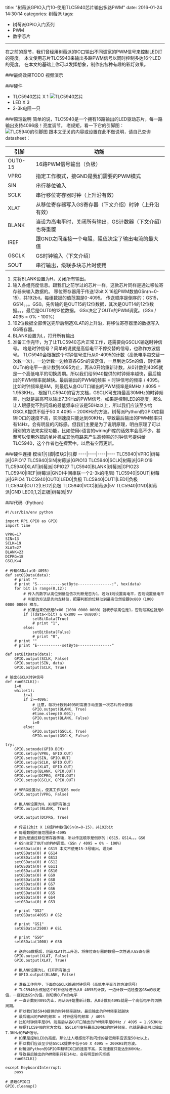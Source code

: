 title: "树莓派GPIO入门10-使用TLC5940芯片输出多路PWM"
date: 2016-01-24 14:30:14
categories: 树莓派
tags:
- 树莓派GPIO入门系列
- PWM
- 数字芯片
---
在之前的章节，我们曾经用树莓派的IO口输出不同调宽的PWM信号来控制LED灯的亮度。
本文使用芯片TLC5940来输出多路PWM信号以同时控制多达16个LED的亮度。
在本文的基础上你可以发挥想象，制作出各种有趣的彩灯效果。

<!-- more -->

###最终效果TODO
视频演示

###硬件
- TLC5940芯片 X 1
![TLC5940芯片](http://www.photo138.com/0/MS/ZC02400_2.jpg)
- LED X 3
- 2-3k电阻一只

###原理说明
简单的说，TLC5940是一个拥有16路输出的LED驱动芯片，每一路输出支持4096级！亮度调节。
老规矩，看一下它的引脚图：
![TLC5940的引脚图](http://image.geek-workshop.com/forum/201404/11/105523kwtnhnhw0fvznhnx.jpg)
跟本文无关的内容或设置在此不做说明，请自己查询datasheet：

引脚      |功能                        
----------|----------------------------
OUT0-15   |16路PWM信号输出（负极）
VPRG|指定工作模式，接GND是我们需要的PWM模式
SIN       |串行移位输入
SCLK      |串行移位寄存器时钟（上升沿有效）          
XLAT      |从移位寄存器写入GS寄存器（下文介绍）时钟（上升沿有效）
BLANK      |当设为高电平时，关闭所有输出，GS计数器（下文介绍）也将重置
IREF      |跟GND之间连接一个电阻，阻值决定了输出电流的最大值
GSCLK      |GS时钟输入（下文介绍）
SOUT      |串行输出，级联多块芯片时使用

1. 先将BLANK设置为H，关闭所有输出。
2. 输入各组亮度信息。跟我们之前学过的芯片一样，这款芯片同样是通过移位寄存器来输入数据的。
移位寄存器用于传送12bit X 16组PWM数值GSn(n=0-15)，共192bit。每组数据的值范围是0-4095。
传送顺序是倒序的：GS15，GS14。。。GS0。先传输的是OUT15的12位数据，其次是OUT14的12位数据。。。最后是OUT0的12位数据。
GSn决定了OUTn的PWM调宽。（GSn / 4095 = 0% - 100%）
3. 192位数据全部传送完毕后制造XLAT的上升沿，将移位寄存器里的数据写入GS寄存器。
4. BLANK设置为L，打开所有输出
5. 准备工作完毕，为了让TLC5940芯片正常工作，还需要向GSCLK输送时钟信号。
啥是时钟信号？简单的说就是高低电平不停交替的信号，也称作方波信号。
TLC5940会根据这个时钟信号进行从0-4095的计数（高低电平每交替一次数一次），一边计数一边检查各GSn的设定值，一旦到达GSn的值，则切换OUTn的电平一直计数到4095为止，再从0开始重新计数。从0计数到4095就是一个高低电平的切换周期。所以我们给5940提供的时钟频率越快，最后输出的PWM频率就越快。最后输出的PWM的频率 = 时钟信号的频率 / 4095。
比如时钟频率是8M，则最后从各OUT口输出的PWM频率是8MHz / 4095 = 1.953KHz。
根据TLC5940的官方文档，GSCLK可支持最高30MHz的时钟频率，也就是最高可以输出7.3KHz的PWM信号。如果是控制LED的亮度，那么让人眼感觉不到闪烁的最低频率应该是50Hz以上，所以我们应该至少给GSCLK提供不低于50 X 4095 = 200KHz的方波。树莓派Python的GPIO库翻转IO口的速度不高，实测速度只能达到60KHz，导致最后输出的PWM频率只有14Hz，会有明显的闪烁感。但我们主要是为了说明原理，明白原理了可以用别的方法来实现功能，比如使用c语言的wiringPi库的话效率会高不少，甚至可以使用外部的单片机或其他电路来产生高频率的时钟信号提供给TLC5940，这个作者也在探索中。以后有空再更新。

###硬件连接
模块1|引脚|模块2|引脚
----|----|----|----
TLC5940|VPRG|树莓派|GPIO17
TLC5940|SIN|树莓派|GPIO13
TLC5940|SCLK|树莓派|GPIO19
TLC5940|XLAT|树莓派|GPIO27
TLC5940|BLANK|树莓派|GPIO23
TLC5940|IREF|树莓派|GND(中间串联一个2-3k的电阻)
TLC5940|SOUT|树莓派|GPIO4
TLC5940|OUT0|LED0|负极
TLC5940|OUT1|LED1|负极
TLC5940|OUT2|LED2|负极
TLC5940|VCC|树莓派|5V
TLC5940|GND|树莓派|GND
LED0,1,2|正极|树莓派|5V

###代码（Python）
```
#!/usr/bin/env python
 
import RPi.GPIO as GPIO
import time

VPRG=17
SIN=13
SCLK=19
XLAT=27
BLANK=23
DCPRG=18
GSCLK=4

# 传输GSData(0-4095)
def setGSData(data):
	# print ""
	# print "S-----------setByte---------------:", hex(data)
	for bit in range(0,12):
		# 传入的数字从高位到低位依次判断是否为1，若为1则设置高电平，否则设置低电平
		# 判断的方法是先向左移位，把要判断的位移动到最高位然后跟0x800（1000 0000 0000）相与，
		# 如果结果仍然是0x80（1000 0000 0000）就表示最高位是1，否则最高位就是0
		if ((data<<bit) & 0x800 == 0x800):
			setBitData(True)
			# print "1",
		else:
			setBitData(False)
			# print "0",
	# print ""
	# print "E-----------setByte---------------"

def setBitData(data):
	GPIO.output(SCLK, False)
	GPIO.output(SIN, data)
	GPIO.output(SCLK, True)

# 输出GSCLK时钟信号
def runGSCLK():
	i=0
	while(1):
		i+=1
		if i>=4096:
			# 注意，每次计数到4095时需要手动重置一次芯片的计数器
			GPIO.output(BLANK, True)
			#time.sleep(0.001);
			GPIO.output(BLANK, False)
			i=0
		else:
			GPIO.output(GSCLK, True)
			GPIO.output(GSCLK, False)

try:
	GPIO.setmode(GPIO.BCM)
	GPIO.setup(VPRG, GPIO.OUT)
	GPIO.setup(SIN, GPIO.OUT)
	GPIO.setup(SCLK, GPIO.OUT)
	GPIO.setup(XLAT, GPIO.OUT)
	GPIO.setup(BLANK, GPIO.OUT)
	GPIO.setup(DCPRG, GPIO.OUT)
	GPIO.setup(GSCLK, GPIO.OUT)

	# VPRG设置为L，使其工作在GS mode
	GPIO.output(VPRG, False)

	# BLANK设置为H，关闭所有输出
	GPIO.output(BLANK, True)

	GPIO.output(DCPRG, True)

	# 传送12bit X 16组PWM数值GSn(n=0-15)，共192bit
	# 每组数据的值范围是0-4095
	# 因为是通过移位寄存器传输，所以传送顺序是倒序的：GS15，GS14。。。GS0
	# GSn决定了OUTn的PWM调宽。（GSn / 4095 = 0% - 100%）
	setGSData(0) # GS15 本文不使用15-3号输出，设为0
	setGSData(0) # GS14
	setGSData(0) # GS13
	setGSData(0) # GS12
	setGSData(0) # GS11
	setGSData(0) # GS10
	setGSData(0) # GS9
	setGSData(0) # GS8
	setGSData(0) # GS7
	setGSData(0) # GS6
	setGSData(0) # GS5
	setGSData(0) # GS4
	setGSData(0) # GS3
	
	# print "GS2"
	setGSData(4095) # GS2

	# print "GS1"
	setGSData(2500) # GS1

	# print "GS0"
	setGSData(1000) # GS0

	# 送完GS数据后，创造XLAT的上升沿，将移位寄存器的数据一次性送入GS寄存器
	GPIO.output(XLAT, False)
	GPIO.output(XLAT, True)

	# BLANK设置为L，打开所有输出
	# GPIO.output(BLANK, False)

	# 准备工作完毕，下面向GSCLK输送时钟信号（高低电平交互的方波信号）
	# TLC5940会根据这个时钟信号进行从0-4095的计数，一边计数一边检查各GSn的设定值，一旦到达GSn的值，则切换OUTn的电平
	# 一直计数到4095为止，再从0开始重新计数。从0计数到4095就是一个高低电平的切换周期。
	# 所以我们给5940提供的时钟频率越快，最后输出的PWM频率就越快
	# 最后输出的PWM的频率 = 时钟信号的频率 / 4095
	# 比如时钟频率是8M，则最后从各OUT口输出的PWM频率是8MHz / 4095 = 1.953KHz
	# 根据TLC5940的官方文档，GSCLK可支持最高30MHz的时钟频率，也就是最高可以输出7.3KHz的PWM信号。
	# 如果是控制LED的亮度，那么让人眼感觉不到闪烁的最低频率应该是50Hz以上，
	# 所以我们应该至少给GSCLK提供不低于50 X 4095 = 200KHz的方波。
	# 树莓派Python的GPIO库翻转IO口的速度不高，实测速度只能达到60KHz，
	# 导致最后输出的PWM频率只有14Hz，会有明显的闪烁感
	runGSCLK()

except KeyboardInterrupt:
	pass

# 清理GPIO口
GPIO.cleanup()
```
